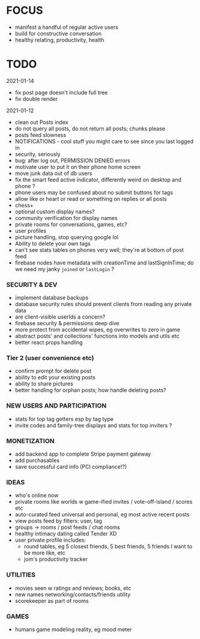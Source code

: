 # FOCUS

- manifest a handful of regular active users
- build for constructive conversation
- healthy relating, productivity, health

# TODO

2021-01-14

- fix post page doesn't include full tree
- fix double render

2021-01-12

- clean out Posts index
- do not query all posts, do not return all posts; chunks please
- posts feed slowness
- NOTIFICATIONS - cool stuff you might care to see since you last logged in
- security, seriously
- bug: after log out, PERMISSION DENIED errors
- motivate user to put it on their phone home screen
- move junk data out of db users
- fix the smart feed active indicator, differently weird on desktop and phone ?
- phone users may be confused about no submit buttons for tags
- allow like or heart or read or something on replies or all posts
- chess+
- optional custom display names?
- community verification for display names
- private rooms for conversations, games, etc?
- user profiles
- picture handling, stop querying google lol
- Ability to delete your own tags
- can't see stats tables on phones very well; they're at bottom of post feed
- firebase nodes have metadata with creationTime and lastSignInTime; do we need my janky `joined` or `lastLogin` ?

### SECURITY & DEV

- implement database backups
- database security rules should prevent clients from reading any private data
- are client-visible userIds a concern?
- firebase security & permissions deep dive
- more protect from accidental wipes, eg overwrites to zero in game
- abstract posts' and collections' functions into models and utils etc
- better react props handling

### Tier 2 (user convenience etc)

- confirm prompt for delete post
- ability to edit your existing posts
- ability to share pictures
- better handling for orphan posts; how handle deleting posts?

### NEW USERS AND PARTICIPATION

- stats for top tag getters esp by tag type
- invite codes and family-tree displays and stats for top inviters ?

### MONETIZATION

- add backend app to complete Stripe payment gateway
- add purchasables
- save successful card info (PCI compliance!?)

### IDEAS

- who's online now
- private rooms like worlds w game-ified invites / vote-off-island / scores etc
- auto-curated feed universal and personal, eg most active recent posts
- view posts feed by filters: user, tag
- groups -> rooms / post feeds / chat rooms
- healthy intimacy dating called Tender XD
- user private profile includes:
  - round tables, eg 5 closest friends, 5 best friends, 5 friends I want to be more like, etc
  - jom's productivity tracker

### UTILITIES

- movies seen w ratings and reviews; books, etc
- new names networking/contacts/friends utility
- scorekeeper as part of rooms

### GAMES

- humans game modeling reality, eg mood meter
